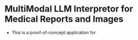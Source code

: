 # MultiModal LLM Interpretor for Medical Reports and Images 
* This is a proof-of-concept application for 